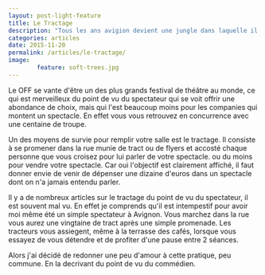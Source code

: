 ```yaml
---
layout: post-light-feature
title: Le Tractage
description: "Tous les ans avigion devient une jungle dans laquelle il faut survivre."
categories: articles
date: 2015-11-20
permalink: /articles/le-tractage/
image:
        feature: soft-trees.jpg
---
```


Le OFF se vante d'être un des plus grands festival de théâtre au monde, ce qui est merveilleux du point de vu du spectateur qui se voit offrir une abondance de choix, mais qui l'est beaucoup moins pour les
companies qui montent un spectacle. En effet vous vous retrouvez en concurrence avec une centaine de troupe.

Un des moyens de survie pour remplir votre salle est le tractage. Il consiste à
se promener dans la rue munie de tract ou de flyers et accosté chaque personne
que vous croisez pour lui parler de votre spectacle. ou du moins pour vendre
votre spectacle. Car oui l'objectif est clairement affiché, il faut donner envie
de venir de dépenser une dizaine d'euros dans un spectacle dont on n'a jamais entendu parler.

Il y a de nombreux articles sur le tractage du point de vu du spectateur, il est souvent mal vu. En effet je comprends qu'il est intempestif pour avoir moi même
été un simple spectateur à Avignon. Vous marchez dans la rue vous aurez une
vingtaine de tract après une simple promenade. Les tracteurs vous assiegent, même à la terrasse des cafés, lorsque vous essayez de vous détendre et de profiter d'une pause entre 2 séances.

Alors j'ai décidé de redonner une peu d'amour à cette pratique, peu commune. En
la decrivant du point de vu du commédien.


